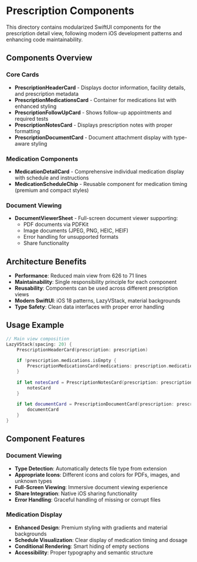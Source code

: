 # Prescription Components

This directory contains modularized SwiftUI components for the prescription detail view, following modern iOS development patterns and enhancing code maintainability.

## Components Overview

### Core Cards
- **PrescriptionHeaderCard** - Displays doctor information, facility details, and prescription metadata
- **PrescriptionMedicationsCard** - Container for medications list with enhanced styling
- **PrescriptionFollowUpCard** - Shows follow-up appointments and required tests
- **PrescriptionNotesCard** - Displays prescription notes with proper formatting
- **PrescriptionDocumentCard** - Document attachment display with type-aware styling

### Medication Components
- **MedicationDetailCard** - Comprehensive individual medication display with schedule and instructions
- **MedicationScheduleChip** - Reusable component for medication timing (premium and compact styles)

### Document Viewing
- **DocumentViewerSheet** - Full-screen document viewer supporting:
  - PDF documents via PDFKit
  - Image documents (JPEG, PNG, HEIC, HEIF)
  - Error handling for unsupported formats
  - Share functionality

## Architecture Benefits

- **Performance**: Reduced main view from 626 to 71 lines
- **Maintainability**: Single responsibility principle for each component
- **Reusability**: Components can be used across different prescription views
- **Modern SwiftUI**: iOS 18 patterns, LazyVStack, material backgrounds
- **Type Safety**: Clean data interfaces with proper error handling

## Usage Example

```swift
// Main view composition
LazyVStack(spacing: 20) {
    PrescriptionHeaderCard(prescription: prescription)
    
    if !prescription.medications.isEmpty {
        PrescriptionMedicationsCard(medications: prescription.medications)
    }
    
    if let notesCard = PrescriptionNotesCard(prescription: prescription) {
        notesCard
    }
    
    if let documentCard = PrescriptionDocumentCard(prescription: prescription, onViewDocument: handleDocumentView) {
        documentCard
    }
}
```

## Component Features

### Document Viewing
- **Type Detection**: Automatically detects file type from extension
- **Appropriate Icons**: Different icons and colors for PDFs, images, and unknown types
- **Full-Screen Viewing**: Immersive document viewing experience
- **Share Integration**: Native iOS sharing functionality
- **Error Handling**: Graceful handling of missing or corrupt files

### Medication Display
- **Enhanced Design**: Premium styling with gradients and material backgrounds
- **Schedule Visualization**: Clear display of medication timing and dosage
- **Conditional Rendering**: Smart hiding of empty sections
- **Accessibility**: Proper typography and semantic structure